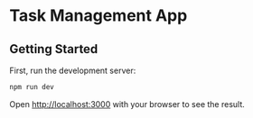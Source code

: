 # Task Management App

## Getting Started

First, run the development server:

```bash
npm run dev
```

Open [http://localhost:3000](http://localhost:3000) with your browser to see the result.
